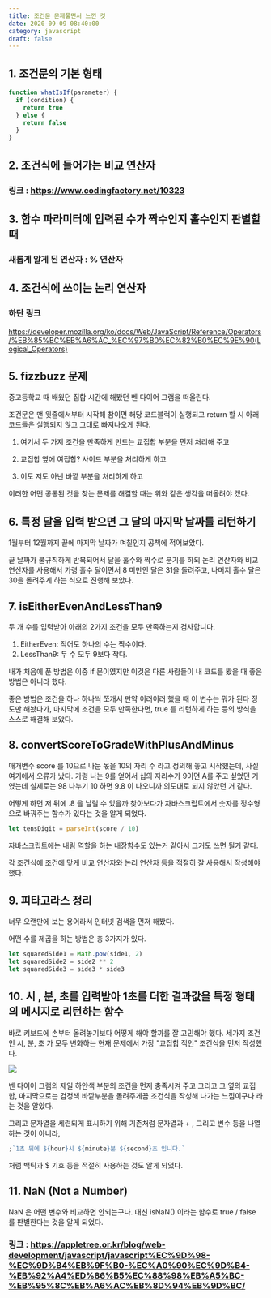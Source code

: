 ```yaml
---
title: 조건문 문제풀면서 느낀 것
date: 2020-09-09 08:40:00
category: javascript
draft: false
---
```


## 1. 조건문의 기본 형태

```js
function whatIsIf(parameter) {
  if (condition) {
    return true
  } else {
    return false
  }
}
```

## 2. 조건식에 들어가는 비교 연산자

### 링크 : https://www.codingfactory.net/10323

## 3. 함수 파라미터에 입력된 수가 짝수인지 홀수인지 판별할 때

### 새롭게 알게 된 연산자 : % 연산자

## 4. 조건식에 쓰이는 논리 연산자

### 하단 링크

https://developer.mozilla.org/ko/docs/Web/JavaScript/Reference/Operators/%EB%85%BC%EB%A6%AC_%EC%97%B0%EC%82%B0%EC%9E%90(Logical_Operators)

## 5. fizzbuzz 문제

중고등학교 때 배웠던 집합 시간에 해봤던 벤 다이어 그램을 떠올린다.

조건문은 맨 윗줄에서부터 시작해 참이면 해당 코드블럭이 실행되고 return 할 시 아래 코드들은 실행되지 않고 그대로 빠져나오게 된다.

1. 여기서 두 가지 조건을 만족하게 만드는 교집합 부분을 먼저 처리해 주고

2. 교집합 옆에 여집합? 사이드 부분을 처리하게 하고

3. 이도 저도 아닌 바깥 부분을 처리하게 하고

이러한 어떤 공통된 것을 찾는 문제를 해결할 때는 위와 같은 생각을 떠올려야 겠다.

## 6. 특정 달을 입력 받으면 그 달의 마지막 날짜를 리턴하기

1월부터 12월까지 끝에 마지막 날짜가 며칠인지 공책에 적어보았다.

끝 날짜가 불규칙하게 반복되어서 달을 홀수와 짝수로 분기를 하되 논리 연산자와 비교 연산자를 사용해서 가령 홀수 달이면서 8 미만인 달은 31을 돌려주고, 나머지 홀수 달은 30을 돌려주게 하는 식으로 진행해 보았다.

## 7. isEitherEvenAndLessThan9

두 개 수를 입력받아 아래의 2가지 조건을 모두 만족하는지 검사합니다.

1. EitherEven: 적어도 하나의 수는 짝수이다.
2. LessThan9: 두 수 모두 9보다 작다.

내가 처음에 푼 방법은 이중 if 문이였지만 이것은 다른 사람들이 내 코드를 봤을 때 좋은 방법은 아니라 했다.

좋은 방법은 조건을 하나 하나씩 쪼개서 만약 이러이러 했을 때 이 변수는 뭐가 된다 정도만 해놨다가, 마지막에 조건을 모두 만족한다면, true 를 리턴하게 하는 등의 방식을 스스로 해결해 보았다.

## 8. convertScoreToGradeWithPlusAndMinus

매개변수 score 를 10으로 나눈 몫을 10의 자리 수 라고 정의해 놓고 시작했는데, 사실 여기에서 오류가 났다.
가령 나는 9를 얻어서 십의 자리수가 9이면 A를 주고 싶었던 거였는데 실제로는 98 나누기 10 하면 9.8 이 나오니까 의도대로 되지 않았던 거 같다.

어떻게 하면 저 뒤에 .8 을 날릴 수 있을까 찾아보다가 자바스크립트에서 숫자를 정수형으로 바꿔주는 함수가 있다는 것을 알게 되었다.

```js
let tensDigit = parseInt(score / 10)
```

자바스크립트에는 내림 역할을 하는 내장함수도 있는거 같아서 그거도 쓰면 될거 같다.

각 조건식에 조건에 맞게 비교 연산자와 논리 연산자 등을 적절히 잘 사용해서 작성해야 했다.

## 9. 피타고라스 정리

너무 오랜만에 보는 용어라서 인터넷 검색을 먼저 해봤다.

어떤 수를 제곱을 하는 방법은 총 3가지가 있다.

```js
let squaredSide1 = Math.pow(side1, 2)
let squaredSide2 = side2 ** 2
let squaredSide3 = side3 * side3
```

## 10. 시 , 분, 초를 입력받아 1초를 더한 결과값을 특정 형태의 메시지로 리턴하는 함수

바로 키보드에 손부터 올려놓기보다 어떻게 해야 할까를 잘 고민해야 했다.
세가지 조건인 시, 분, 초 가 모두 변화하는 현재 문제에서 가장 "교집합 적인" 조건식을 먼저 작성했다.

![](https://encrypted-tbn0.gstatic.com/images?q=tbn%3AANd9GcRhh6PYv1ZV0deu9X-D77vK659_DjfRxpOHbg&usqp=CAU)

벤 다이어 그램의 제일 하얀색 부분의 조건을 먼저 충족시켜 주고 그리고 그 옆의 교집합, 마지막으로는 검정색 바깥부분을 돌려주게끔 조건식을 작성해 나가는 느낌이구나 라는 것을 알았다.

그리고 문자열을 세련되게 표시하기 위해 기존처럼 문자열과 + , 그리고 변수 등을 나열하는 것이 아니라,

```js
;`1초 뒤에 ${hour}시 ${minute}분 ${second}초 입니다.`
```

처럼 백틱과 \$ 기호 등을 적절히 사용하는 것도 알게 되었다.

## 11. NaN (Not a Number)

NaN 은 어떤 변수와 비교하면 안되는구나.
대신 isNaN() 이라는 함수로 true / false 를 판별한다는 것을 알게 되었다.

### 링크 : https://appletree.or.kr/blog/web-development/javascript/javascript%EC%9D%98-%EC%9D%B4%EB%9F%B0-%EC%A0%90%EC%9D%B4-%EB%92%A4%ED%86%B5%EC%88%98%EB%A5%BC-%EB%95%8C%EB%A6%AC%EB%8D%94%EB%9D%BC/
